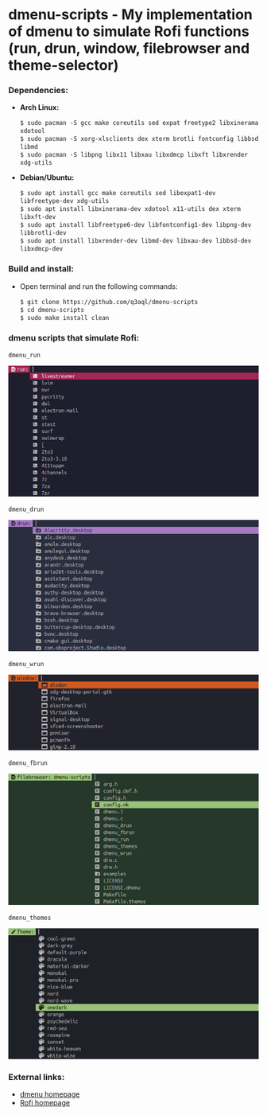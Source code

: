dmenu-scripts - My implementation of dmenu to simulate Rofi functions (run, drun, window, filebrowser and theme-selector)
=========================================================================================================================

### Dependencies:
  
  * **Arch Linux:**
    
    ```shell
    $ sudo pacman -S gcc make coreutils sed expat freetype2 libxinerama xdotool
    $ sudo pacman -S xorg-xlsclients dex xterm brotli fontconfig libbsd libmd 
    $ sudo pacman -S libpng libx11 libxau libxdmcp libxft libxrender xdg-utils
    ````

  * **Debian/Ubuntu:**

    ```shell
    $ sudo apt install gcc make coreutils sed libexpat1-dev libfreetype-dev xdg-utils
    $ sudo apt install libxinerama-dev xdotool x11-utils dex xterm libxft-dev 
    $ sudo apt install libfreetype6-dev libfontconfig1-dev libpng-dev libbrotli-dev 
    $ sudo apt install libxrender-dev libmd-dev libxau-dev libbsd-dev libxdmcp-dev
    ````

### Build and install:

* Open terminal and run the following commands:

  ```shell
  $ git clone https://github.com/q3aql/dmenu-scripts
  $ cd dmenu-scripts
  $ sudo make install clean
  ````

### dmenu scripts that simulate Rofi:

  ```shell
  dmenu_run
  ```

<img src="examples/dmenu_run.png" /> 


  ```shell
  dmenu_drun
  ```

<img src="examples/dmenu_drun.png" /> 


  ```shell
  dmenu_wrun
  ```

<img src="examples/dmenu_wrun.png" /> 


  ```shell
  dmenu_fbrun
  ```

<img src="examples/dmenu_fbrun.png" /> 


  ```shell
  dmenu_themes
  ```

<img src="examples/dmenu_themes.png" /> 
 
### External links:

  * [dmenu homepage](https://tools.suckless.org/dmenu/)
  * [Rofi homepage](https://github.com/davatorium/rofi)

